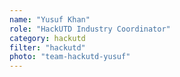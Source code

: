 ```yaml
---
name: "Yusuf Khan"
role: "HackUTD Industry Coordinator"
category: hackutd
filter: "hackutd"
photo: "team-hackutd-yusuf"
---
```

